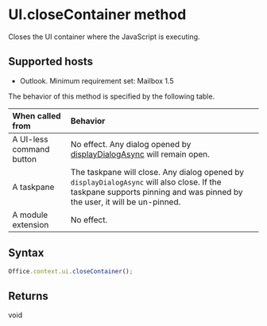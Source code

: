 # UI.closeContainer method

Closes the UI container where the JavaScript is executing. 

## Supported hosts

- Outlook. Minimum requirement set: Mailbox 1.5

The behavior of this method is specified by the following table.

| When called from | Behavior |
|:-----------------|:---------|
| A UI-less command button | No effect. Any dialog opened by [displayDialogAsync](officeui.displaydialogasync.md) will remain open. |
| A taskpane | The taskpane will close. Any dialog opened by `displayDialogAsync` will also close. If the taskpane supports pinning and was pinned by the user, it will be un-pinned. |
| A module extension | No effect. |

## Syntax

```js
Office.context.ui.closeContainer();
```

## Returns
void